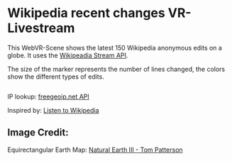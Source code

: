 # Wikipedia recent changes VR-Livestream

This WebVR-Scene shows the latest 150 Wikipedia anonymous edits on a globe.
It uses the <a href="https://www.mediawiki.org/wiki/API:Recent_changes_stream" title="Visit API description" target="blank">Wikipeadia Stream API</a>.

The size of the marker represents the number of lines changed, the colors show the different types of edits.

<img src="" />

IP lookup: <a href="https://freegeoip.net/" title="Visit page" target="blank">freegeoip.net API</a>

Inspired by: <a href="http://listen.hatnote.com/" target="blank" title="Listen to Wikipedia">Listen to Wikipedia</a>


## Image Credit:
Equirectangular Earth Map: <a href="http://www.shadedrelief.com/natural3/pages/textures.html" title="Visit page" target="blank">Natural Earth III - Tom Patterson</a>
